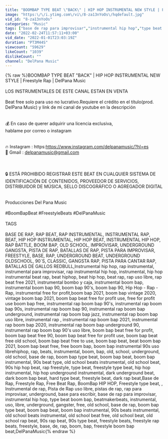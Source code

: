 ```yaml
---
title: "BOOMBAP TYPE BEAT \"BACK\" | HIP HOP INSTRUMENTAL NEW STYLE | Freestyle Rap | DelPana Music 2022"
image: "https:\/\/i.ytimg.com\/vi\/8-za13nYoOs\/hqdefault.jpg"
vid_id: "8-za13nYoOs"
categories: "Music"
tags: ["base de rap para improvisar","instrumental hip hop","type beat boom bap"]
date: "2022-02-24T11:57:11+03:00"
vid_date: "2022-01-01T23:03:19Z"
duration: "PT3M44S"
viewcount: "59629"
likeCount: "1039"
dislikeCount: ""
channel: "DelPana Music"
---
```

{% raw %}BOOMBAP TYPE BEAT &quot;BACK&quot; | HIP HOP INSTRUMENTAL NEW STYLE | Freestyle Rap | DelPana Music<br /><br />LOS INSTRUMENTALES DE ESTE CANAL ESTAN EN VENTA<br /><br />Beat free solo para uso no lucrativo.Requiere el crédito en el título(prod. DelPana Music) y link de mi canal de youtube en la descripción <br /><br /><br />💰 En caso de querer adquirir una licencia exclusiva,<br />hablame por correo o instagram<br /><br /><br />🔥 Instagram : https:<a rel="nofollow" target="blank" href="https://www.instagram.com/delpanamusic/?hl=es">https://www.instagram.com/delpanamusic/?hl=es</a><br />📩  Gmail : delpanamusic@gmail.com<br /><br /><br /><br />🔒 ESTÁ PROHIBIDO REGISTRAR ESTE BEAT EN CUALQUIER SISTEMA DE IDENTIFICACIÓN DE CONTENIDOS, PROVEEDOR DE SERVICIOS, DISTRIBUIDOR DE MÚSICA, SELLO DISCOGRÁFICO O AGREGADOR DIGITAL <br /><br /><br />Producciones Del Pana Music  <br /><br />#BoomBapBeat #FreestyleBeats #DelPanaMusic<br /><br />TAGS<br /><br />BASE DE RAP, RAP BEAT, RAP INSTRUMENTAL, INSTRUMENTAL RAP, BEAT, HIP HOP INSTRUMENTAL, HIP HOP BEAT, INSTRUMENTAL HIP HOP, RAP BATTLE, BOOM BAP, OLD SCHOOL, IMPROVISAR, UNDERGROUND GANGSTA, PISTA DE RAP, BATALLAS DE RAP, PISTA PARA IMPROVISAR, FREESTYLE, BASE, RAP, UNDERGROUND BEAT, UNDERGROUND OLDSCHOOL, 90´S, CLASSIC, GANGSTA RAP, PISTA PARA CANTAR RAP, BATALLAS DE GALLOS REDBULL,Instrumental hip hop, rap instrumental, instrumental para improvisar, rap instrumental hip hop, instrumental, hip hop instrumental beat rap, beat hiphop, beat hip hop, beat rap, rap uso libre, rap beat free 2021, instrumental bombo y caja, instrumental boom bap, instrumental boom bap 90, boom bap 90's, boom bap 90, Hip Hop - Rap -  Rap, instrumental free for profit,boom bap  2021, boom bap vintage 2020, vintage boom bap 2021, boom bap beat free for profit use, free for profit use boom bap free, instrumental rap boom bap 90's, instrumental rap boom bap 90s, instrumental rap boom bap 90, instrumental rap boom bap underground, instrumental rap boom bap jazz, instrumental rap boom bap uso libre, instrumental rap , instrumental rap boom bap 2021, instrumental rap boom bap 2020, instrumental rap boom bap underground 90, instrumental rap boom bap 90's uso libre, boom bap beat free for profit, boom bap beat free 90, boom bap beat free for profit use, boom bap beat free old school, boom bap beat free to use, boom bap beat, beat boom bap 2021, boom bap beat free, free boom bap, boom bap instrumental 90s uso librehiphop, rap, beats, instrumental, boom, bap, old, school, underground, old school, base de rap, boom bap type beat, boom bap beat, boom bap instrumental, 90s beat type, old school beats instrumental, old school beat, 90s hip hop beat, rap freestyle, type beat, freestyle type beat, hip hop instrumental, hip hop underground instrumental, dark underground beat, dark boom bap beat, hard type beat, freestyle beat, dark rap beat,Base de Rap, Freestyle Rap, Free Beat Rap, BoomBap HIP HOP, Freestyle type beat, , Instrumental de rap, Pista de Rap uso libre, pistas de rap, rap para improvisar, underground, base para escribir, base de rap para improvisar, instrumental hip hop, type beat boom bap, beatmakerbeats, instrumental, uso, libre, underground, gangster, free,  old school, base de rap, boom bap type beat, boom bap beat, boom bap instrumental, 90s beats instrumental, old school beats instrumental, old school beat free, old school beat, old school rap beat, 90s rap beat, 90s type beat, freestyle beats, freestyle rap beats, freestyle, base, de, rap, boom, bap, freestyle boom bap beat,DelPanaMusic{% endraw %}
